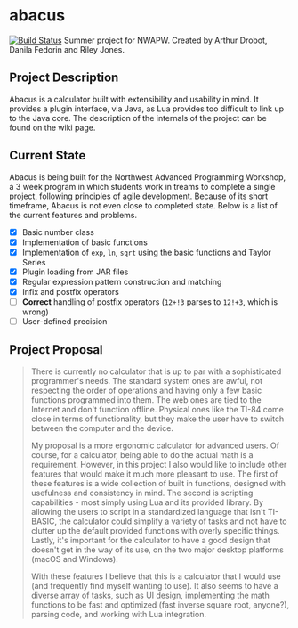 # abacus
[![Build Status](https://travis-ci.org/DanilaFe/abacus.svg?branch=master)](https://travis-ci.org/DanilaFe/abacus)
Summer project for NWAPW.
Created by Arthur Drobot, Danila Fedorin and Riley Jones.

## Project Description
Abacus is a calculator built with extensibility and usability in mind. It provides a plugin interface, via Java, as Lua provides too difficult to link up to the Java core. The description of the internals of the project can be found on the wiki page.

## Current State
Abacus is being built for the Northwest Advanced Programming Workshop, a 3 week program in which students work in treams to complete a single project, following principles of agile development. Because of its short timeframe, Abacus is not even close to completed state. Below is a list of the current features and problems.
- [x] Basic number class
- [x] Implementation of basic functions 
- [x] Implementation of `exp`, `ln`, `sqrt` using the basic functions and Taylor Series
- [x] Plugin loading from JAR files
- [x] Regular expression pattern construction and matching
- [x] Infix and postfix operators
- [ ] __Correct__ handling of postfix operators (`12+!3` parses to `12!+3`, which is wrong)
- [ ] User-defined precision
 
## Project Proposal
>There is currently no calculator that is up to par with a sophisticated programmer's needs. The standard system ones are awful, not respecting the order of operations and having only a few basic functions programmed into them. The web ones are tied to the Internet and don't function offline. Physical ones like the TI-84 come close in terms of functionality, but they make the user have to switch between the computer and the device. 
>
>My proposal is a more ergonomic calculator for advanced users. Of course, for a calculator, being able to do the actual math is a requirement. However, in this project I also would like to include other features that would make it much more pleasant to use. The first of these features is a wide collection of built in functions, designed with usefulness and consistency in mind. The second is scripting capabilities - most simply using Lua and its provided library. By allowing the users to script in a standardized language that isn't TI-BASIC, the calculator could simplify a variety of tasks and not have to clutter up the default provided functions with overly specific things. Lastly, it's important for the calculator to have a good design that doesn't get in the way of its use, on the two major desktop platforms (macOS and Windows). 
>
>With these features I believe that this is a calculator that I would use (and frequently find myself wanting to use). It also seems to have a diverse array of tasks, such as UI design, implementing the math functions to be fast and optimized (fast inverse square root, anyone?), parsing code, and working with Lua integration.

